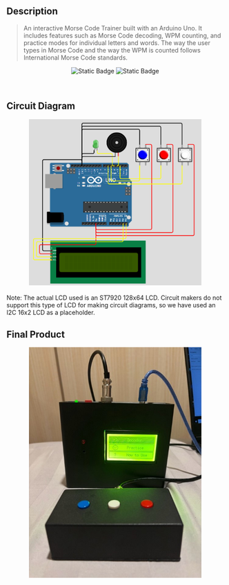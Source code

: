 ## Description
> An interactive Morse Code Trainer built with an Arduino Uno. It includes features such as Morse Code decoding, WPM counting, and practice modes for individual letters and words. The way the user types in Morse Code and the way the WPM is counted follows International Morse Code standards.

<div align="center">

![Static Badge](https://img.shields.io/badge/Report-Read-blue?logo=readthedocs&logoColor=blue&link=https://github.com/rafaelsutiono/Morse-Code-Trainer/blob/main/Arduino_morse_code_report.pdf)
![Static Badge](https://img.shields.io/badge/Demo-Watch-red?link=https://github.com/rafaelsutiono/Morse-Code-Trainer/blob/main/morsedemo.mp4)
</div>
<br/>

## Circuit Diagram
<div align="center"><img src="morsediagram.PNG" alt="Circuit Diagram" width="400"/></div>
<br/>
Note: The actual LCD used is an ST7920 128x64 LCD. Circuit makers do not support this type of LCD for making circuit diagrams, so we have used an I2C 16x2 LCD as a placeholder.
<br/>

## Final Product
<div align="center"><img src="morse.jpg" alt="Final Product" width="400"/></div>
